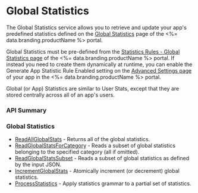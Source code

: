 # Global Statistics




The Global Statistics service allows you to retrieve and update your app's predefined statistics defined on the
[Global Statistics](https://portal.braincloudservers.com/admin/dashboard#/development/stats-game) page of the <%= data.branding.productName %> portal.

Global Statistics must be pre-defined from the [Statistics Rules - Global Statistics page](https://portal.braincloudservers.com/admin/dashboard#/development/stats-game)
of the <%= data.branding.productName %> portal.  If instead you need to create them dynamically at runtime, you can enable the Generate App Statistic Rule Enabled setting on the
[Advanced Settings page](https://portal.braincloudservers.com/admin/dashboard#/development/core-settings-advanced-settings) of your app in the <%= data.branding.productName %> portal.

Global (or App) Statistics are similar to User Stats, except that they are stored centrally across all of an app's users.

### API Summary

### Global Statistics

* [ReadAllGlobalStats](/api/capi/globalstats/readallglobalstats) - Returns all of the global statistics.
* [ReadGlobalStatsForCategory](/api/capi/globalstats/readglobalstatsforcategory) - Reads a subset of global statistics belonging to the specified category (all if omitted).
* [ReadGlobalStatsSubset](/api/capi/globalstats/readglobalstatssubset) - Reads a subset of global statistics as defined by the input JSON.
* [IncrementGlobalStats](/api/capi/globalstats/incrementglobalstats) - Atomically increment (or decrement) global statistics.
* [ProcessStatistics](/api/capi/globalstats/processstatistics) - Apply statistics grammar to a partial set of statistics.


<DocCardList />